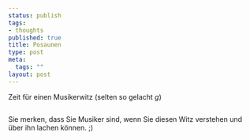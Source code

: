 ```yaml
--- 
status: publish
tags: 
- thoughts
published: true
title: Posaunen
type: post
meta: 
  tags: ""
layout: post
---
```

Zeit für einen Musikerwitz (selten so gelacht *g*)

<a href="/wp-content/olduploads/einmalig/posaunen.jpg" target="_blank"><img src="/wp-content/olduploads/einmalig/posaunen.serendipityThumb.jpg" alt="" class="centered border" alt="Maestro Kaplin learns the hard way that 'please play that part louder' is a phrase never to be spoken to the trombone section" /></a>

Sie merken, dass Sie Musiker sind, wenn Sie diesen Witz verstehen und über ihn lachen können. ;)

<!--more--><!--adsense-->
